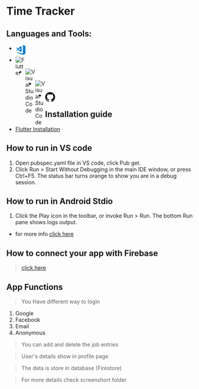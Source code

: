 # Time Tracker




## Languages and Tools:

- [<img align="left" alt="Visual Studio Code" width="26px" src="https://raw.githubusercontent.com/github/explore/80688e429a7d4ef2fca1e82350fe8e3517d3494d/topics/visual-studio-code/visual-studio-code.png" /></br>](https://code.visualstudio.com/)

- [<img align="left" alt="Flutter" width="26px" src="https://cdn.discordapp.com/attachments/814784084513521664/815460145382817802/flutter.png" />](https://flutter.dev/?gclid=Cj0KCQiA-OeBBhDiARIsADyBcE5pjDv-hRYSPjELDa1pPyonGcneG6bCuE6FScpy8BriWn1dp_1bz2UaAojrEALw_wcB&gclsrc=aw.ds)</br>

- [<img align="left" alt="Visual Studio Code" width="26px" src="https://cdn.discordapp.com/attachments/814784084513521664/815462176349356042/icons8-firebase-48.png" />](https://firebase.google.com/)</br>

- [<img align="left" alt="Visual Studio Code" width="26px" src="https://cdn.discordapp.com/attachments/814784084513521664/815463941157289994/image9.png" />](https://developer.android.com/studio?gclid=Cj0KCQiA-OeBBhDiARIsADyBcE5-xs_N9j8w--_etF7fiiRiIgbHihV-uYTqaN814HR_tePwW2t4n5kaAjS0EALw_wcB&gclsrc=aw.ds)</br>

- [<img align="left" alt="GitHub" width="26px" src="https://raw.githubusercontent.com/github/explore/78df643247d429f6cc873026c0622819ad797942/topics/github/github.png" />](https://github.com/)</br>


## Installation guide

- [Flutter Installation](https://flutter.dev/docs/get-started/install)

## How to run in VS code

1. Open pubspec.yaml file in VS code, click Pub get.
2. Click Run > Start Without Debugging in the main IDE window, or press Ctrl+F5. The status bar turns orange to show you are in a debug session.


## How to run in Android Stdio

1. Click the Play icon in the toolbar, or invoke Run > Run. The bottom Run pane shows logs output.


- for more info [click here](https://flutter.dev/docs/development/tools/android-studio)

## How to connect your app with Firebase

>  [click here](https://firebase.google.com/docs/android/setup)

## App Functions

> You Have different way to login
 1. Google 
 2. Facebook
 3. Email
 4. Anonymous

> You can add and delete the job entries

> User's details show in profile page

> The data is store in database (Firestore)

> For more details check screenshort folder